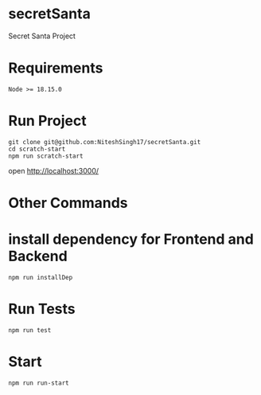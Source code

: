 # secretSanta
Secret Santa Project
# Requirements
```
Node >= 18.15.0 
```
# Run Project 
```
git clone git@github.com:NiteshSingh17/secretSanta.git
cd scratch-start
npm run scratch-start
```
open [http://localhost:3000/](http://localhost:3000/)
# Other Commands
# install dependency for Frontend and Backend
```
npm run installDep
```
# Run Tests 
```
npm run test
```
# Start 
```
npm run run-start
```
